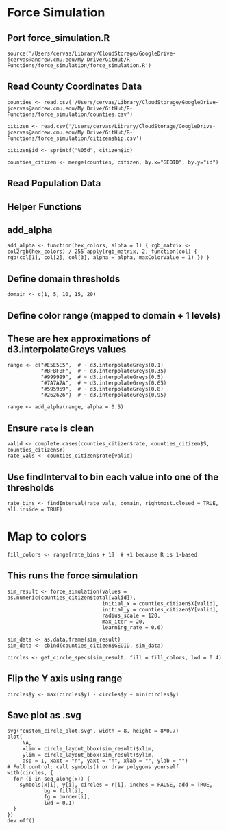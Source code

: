 # Force Simulation

## Port force_simulation.R
```
source('/Users/cervas/Library/CloudStorage/GoogleDrive-jcervas@andrew.cmu.edu/My Drive/GitHub/R-Functions/force_simulation/force_simulation.R')
```

## Read County Coordinates Data
```
counties <- read.csv('/Users/cervas/Library/CloudStorage/GoogleDrive-jcervas@andrew.cmu.edu/My Drive/GitHub/R-Functions/force_simulation/counties.csv')

citizen <- read.csv('/Users/cervas/Library/CloudStorage/GoogleDrive-jcervas@andrew.cmu.edu/My Drive/GitHub/R-Functions/force_simulation/citizenship.csv')

citizen$id <- sprintf("%05d", citizen$id)

counties_citizen <- merge(counties, citizen, by.x="GEOID", by.y="id")
```

## Read Population Data
<!-- `pop <- read.csv('/Users/cervas/Library/CloudStorage/GoogleDrive-jcervas@andrew.cmu.edu/My Drive/GitHub/R-Functions/force_simulation/counties-citizens.csv')` -->

## Helper Functions

## add_alpha
`
add_alpha <- function(hex_colors, alpha = 1) {
  rgb_matrix <- col2rgb(hex_colors) / 255
  apply(rgb_matrix, 2, function(col) {
    rgb(col[1], col[2], col[3], alpha = alpha, maxColorValue = 1)
  })
}
`


## Define domain thresholds
```
domain <- c(1, 5, 10, 15, 20)
```

## Define color range (mapped to domain + 1 levels)

## These are hex approximations of d3.interpolateGreys values

```
range <- c("#E5E5E5",  # ~ d3.interpolateGreys(0.1)
           "#BFBFBF",  # ~ d3.interpolateGreys(0.35)
           "#999999",  # ~ d3.interpolateGreys(0.5)
           "#7A7A7A",  # ~ d3.interpolateGreys(0.65)
           "#595959",  # ~ d3.interpolateGreys(0.8)
           "#262626")  # ~ d3.interpolateGreys(0.95)
```

```
range <- add_alpha(range, alpha = 0.5)
```



## Ensure `rate` is clean
```
valid <- complete.cases(counties_citizen$rate, counties_citizen$S, counties_citizen$Y)
rate_vals <- counties_citizen$rate[valid]
```

## Use findInterval to bin each value into one of the thresholds
```
rate_bins <- findInterval(rate_vals, domain, rightmost.closed = TRUE, all.inside = TRUE)
```

# Map to colors
```
fill_colors <- range[rate_bins + 1]  # +1 because R is 1-based
```


## This runs the force simulation
```
sim_result <- force_simulation(values = as.numeric(counties_citizen$total[valid]),
                               initial_x = counties_citizen$X[valid],
                               initial_y = counties_citizen$Y[valid],
                               radius_scale = 120,
                               max_iter = 20,
                               learning_rate = 0.6)

sim_data <- as.data.frame(sim_result)
sim_data <- cbind(counties_citizen$GEOID, sim_data)
```



```
circles <- get_circle_specs(sim_result, fill = fill_colors, lwd = 0.4)
```

## Flip the Y axis using range
`circles$y <- max(circles$y) - circles$y + min(circles$y)`


## Save plot as .svg
```
svg("custom_circle_plot.svg", width = 8, height = 8*0.7)
plot(
     NA, 
     xlim = circle_layout_bbox(sim_result)$xlim,
     ylim = circle_layout_bbox(sim_result)$ylim,
     asp = 1, xaxt = "n", yaxt = "n", xlab = "", ylab = "")
# Full control: call symbols() or draw polygons yourself
with(circles, {
  for (i in seq_along(x)) {
    symbols(x[i], y[i], circles = r[i], inches = FALSE, add = TRUE,
            bg = fill[i], 
            fg = border[i], 
            lwd = 0.1)
  }
})
dev.off()
```
